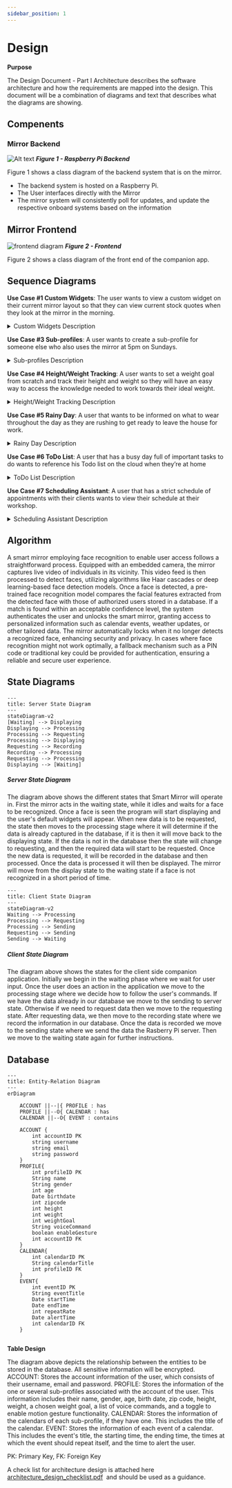 ```yaml
---
sidebar_position: 1
---
```

# Design
**Purpose**

The Design Document - Part I Architecture describes the software architecture and how the requirements are mapped into the design. This document will be a combination of diagrams and text that describes what the diagrams are showing.

## Compenents

### Mirror Backend
![Alt text](image-1.png)
***Figure 1 - Raspberry Pi Backend***

Figure 1 shows a class diagram of the backend system that is on the mirror. 
- The backend system is hosted on a Raspberry Pi.
- The User interfaces directly with the Mirror
- The mirror system will consistently poll for updates, and update the respective onboard systems based on the information

## Mirror Frontend

![frontend diagram](frontend.png)
***Figure 2 - Frontend***

Figure 2 shows a class diagram of the front end of the companion app.


## Sequence Diagrams

**Use Case #1 Custom Widgets**: The user wants to view a custom widget on their current mirror layout so that they can view current stock quotes when they look at the mirror in the morning.
<details>
<summary>
Custom Widgets Description
</summary>
  
The user:
1. Opens the companion app.
2. Navigates to the Widget section of the app.
3. Presses the Add New Widget button. 
4. Selects a stock-related widget from the list of widgets available.
5. Chooses which sub-profile and where on the mirror the widget shall be added.
6. Saves their progress.
7. Walks up to the mirror to turn the mirror on.
8. Observes the mirror reflecting the user's changes.

![Use Case 1 - Custom Widgets](https://github.com/Capstone-Projects-2023-Fall/project-smart-mirror/assets/123747098/77f4e202-5f4a-4507-b4a8-98698a2a7d83)

</details>

**Use Case #3 Sub-profiles**: A user wants to create a sub-profile for someone else who also uses the mirror at 5pm on Sundays.

<details>
<summary>
Sub-profiles Description
</summary>

1. Opens the companion app.
2. Navigates to the Sub-Profile section of the app.
3. Clicks on the Create Sub-Profile button.
4. Clicks on the title field and gives the Sub-Profile a name.
5. Adds and customizes the elements on the mirror layout of the new Sub-Profile.
6. Inputs Sunday and 5pm into the Scheduled Switching field.
7. Saves their progress.
8. Is able to view their sub-profile on the mirror at 5pm on Sundays.
![usecase3](https://github.com/Capstone-Projects-2023-Fall/project-smart-mirror/assets/73204434/64ed78b2-2b71-4e37-a506-89d6d6119470)

</details>

**Use Case #4 Height/Weight Tracking**: A user wants to set a weight goal from scratch and track their height and weight so they will have an easy way to access the knowledge needed to work towards their ideal weight.

<details>
<summary>
Height/Weight Tracking Description
</summary>

1. Opens the companion app.
2. Navigates to the Health section of the app.
3. Presses the Add Weight Goal button.
4. Inputs their desired weight.
5. Inputs their height and weight.
6. Saves their progress.
7. May update their height and weight when they wish.
9. Adds the built-in health widget to their sub-profile.
8. Is able to view their weight goal and weight history.
![Height_Weight Tracking](https://github.com/Capstone-Projects-2023-Fall/project-smart-mirror/assets/112418620/db79c4be-2220-4459-b44f-fa02a9755224)  
  
</details>

**Use Case #5 Rainy Day**: A user that wants to be informed on what to wear throughout the day as they are rushing to get ready to leave the house for work.
<details>
<summary>
Rainy Day Description
</summary>

1. They step in front of the mirror as they do their daily morning routine in the bathroom.
2. The camera detects the user’s face with the camera and turns on the screen display behind the 2 way mirror.
3. The mirror's Rasberry Pi retrieves data from the Open Weather API.
3. The mirrors widget display shows a heavy rain forecast icon in the afternoon despite being currently clear as day.
4. The user remembers to grab their raincoat and umbrella and goes about their day avoiding the uncomfortableness of cold rain.
![sequence diagram](https://github.com/Capstone-Projects-2023-Fall/project-smart-mirror/assets/70285068/14a00b33-b869-43c2-982b-b520063bfc68)

</details>


**Use Case #6 ToDo List**: A user that has a busy day full of important tasks to do wants to reference his Todo list on the cloud when they’re at home
<details>
<summary>
ToDo List Description
</summary>

1. The user opens up the smart mirror companion app and fills out his important task of checking in with his family member weekly after work.
2. The user goes about his normal routine, gets back home later on and views their mirror which reminds them of their task.
3. After being reminded, they call their family members and see how they are doing.
4. When the call is finished they open the companion app and check off their task for this week.

![Use case 6](https://github.com/Capstone-Projects-2023-Fall/project-smart-mirror/assets/74268497/3af74675-8621-435a-96a1-2f9e3bbda73b)

</details>

**Use Case #7  Scheduling Assistant**: A user that has a strict schedule of appointments with their clients wants to view their schedule at their workshop.
<details>
<summary>
Scheduling Assistant Description
</summary>


1. The user steps in front of their mirror at their workshop.
2. The camera detects the user’s face with the camera and turns on the screen display behind the 2 way mirror.
3. User glances at the calendar display widget on the screen and sees that their next appointment is in 20 minutes.
4. They get ready for their appointment with their client.
5. The client asks to have a followup appointment next month, the user decides to mark this in their companion app.
6. They open their google calendar app and denote the information for this event.
7. They will click submit and the event will appear on their smart mirror the day of the event.
8. On the day of the next event, the event shows on the display.

![Alt text](image.png)

</details>



## Algorithm

A smart mirror employing face recognition to enable user access follows a straightforward process. Equipped with an embedded camera, the mirror captures live video of individuals in its vicinity. This video feed is then processed to detect faces, utilizing algorithms like Haar cascades or deep learning-based face detection models. Once a face is detected, a pre-trained face recognition model compares the facial features extracted from the detected face with those of authorized users stored in a database. If a match is found within an acceptable confidence level, the system authenticates the user and unlocks the smart mirror, granting access to personalized information such as calendar events, weather updates, or other tailored data. The mirror automatically locks when it no longer detects a recognized face, enhancing security and privacy. In cases where face recognition might not work optimally, a fallback mechanism such as a PIN code or traditional key could be provided for authentication, ensuring a reliable and secure user experience.


## State Diagrams
```mermaid
---
title: Server State Diagram
---
stateDiagram-v2
[Waiting] --> Displaying
Displaying --> Processing
Processing --> Requesting
Processing --> Displaying
Requesting --> Recording
Recording --> Processing
Requesting --> Processing
Displaying --> [Waiting]
```

##### Server State Diagram
The diagram above shows the different states that Smart Mirror will operate in. First the mirror acts in the waiting state, while it idles and waits for a face to be recognized. Once a face is seen the program will start displaying and the user's default widgets will appear. When new data is to be requested, the state then moves to the processing stage where it will determine if the data is already captured in the database, if it is then it will move back to the displaying state. If the data is not in the database then the state will change to requesting, and then the required data will start to be requested. Once the new data is requested, it will be recorded in the database and then processed. Once the data is processed it will then be displayed. The mirror will move from the display state to the waiting state if a face is not recognized in a short period of time.

```mermaid
---
title: Client State Diagram
---
stateDiagram-v2
Waiting --> Processing
Processing --> Requesting
Processing --> Sending
Requesting --> Sending
Sending --> Waiting
```

##### Client State Diagram
The diagram above shows the states for the client side companion application. Initially we begin in the waiting phase where we wait for user input. Once the user does an action in the application we move to the processing stage where we decide how to follow the user's commands. If we have the data already in our database we move to the sending to server state. Otherwise if we need to request data then we move to the requesting state. After requesting data, we then move to the recording state where we record the information in our database. Once the data is recorded we move to the sending state where we send the data the Rasberry Pi server. Then we move to the waiting state again for further instructions.




## Database

```mermaid
---
title: Entity-Relation Diagram
---
erDiagram

    ACCOUNT ||--|{ PROFILE : has
    PROFILE ||--O{ CALENDAR : has
    CALENDAR ||--O{ EVENT : contains
    
    ACCOUNT {
        int accountID PK
        string username
        string email
        string password
    }
    PROFILE{
        int profileID PK
        String name
        String gender
        int age
        Date birthdate
        int zipcode
        int height
        int weight
        int weightGoal
        String voiceCommand
        boolean enableGesture
        int accountID FK
    }
    CALENDAR{
        int calendarID PK
        String calendarTitle
        int profileID FK
    }
    EVENT{
        int eventID PK
        String eventTitle
        Date startTime
        Date endTime
        int repeatRate
        Date alertTime
        int calendarID FK
    }
    
```

**Table Design**

The diagram above depicts the relationship between the entities to be stored in the database. All sensitive information will be encrypted.
ACCOUNT: Stores the account information of the user, which consists of their username, email and password.
PROFILE: Stores the information of the one or several sub-profiles associated with the account of the user. This information includes their name, gender, age, birth date, zip code, height, weight, a chosen weight goal, a list of voice commands, and a toggle to enable motion gesture functionality.
CALENDAR: Stores the information of the calendars of each sub-profile, if they have one. This includes the title of the calendar.
EVENT: Stores the information of each event of a calendar. This includes the event's title, the starting time, the ending time, the times at which the event should repeat itself, and the time to alert the user.

PK: Primary Key, FK: Foreign Key

A check list for architecture design is attached here [architecture\_design\_checklist.pdf](https://templeu.instructure.com/courses/106563/files/16928870/download?wrap=1 "architecture_design_checklist.pdf")  and should be used as a guidance.
